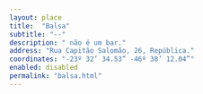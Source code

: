```yaml
---
layout: place
title:  "Balsa"
subtitle: "--"
description: " não é um bar."
address: "Rua Capitão Salomão, 26, República."
coordinates: "-23º 32’ 34.53” -46º 38’ 12.04”"
enabled: disabled
permalink: "balsa.html"
---
```

